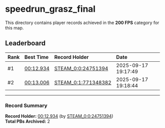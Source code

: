 # speedrun_grasz_final

This directory contains player records achieved in the **200 FPS** category for this map.

## Leaderboard

| Rank | Best Time | Record Holder | Date                |
| :--- | :-------- | :------------ | :------------------ |
| #1   | [00:12.934](./00012934_STEAM_0_0_24751394_20250917-191749.zip) | [STEAM_0:0:24751394](https://speedrun16.com/profile/STEAM_0:0:24751394)   | 2025-09-17 19:17:49 |
| #2   | [00:13.006](./00013006_STEAM_0_1_771348382_20250917-191844.zip) | [STEAM_0:1:771348382](https://speedrun16.com/profile/STEAM_0:1:771348382)   | 2025-09-17 19:18:44 |

---

### Record Summary
**Record Holder:** [00:12.934](./00012934_STEAM_0_0_24751394_20250917-191749.zip) (by [STEAM_0:0:24751394](https://speedrun16.com/profile/STEAM_0:0:24751394))  
**Total PBs Archived:** 2